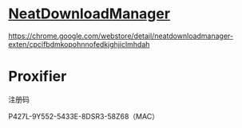 # [NeatDownloadManager](http://www.neatdownloadmanager.com/index.php/en/)

https://chrome.google.com/webstore/detail/neatdownloadmanager-exten/cpcifbdmkopohnnofedkjghjiclmhdah



# Proxifier

注册码

P427L-9Y552-5433E-8DSR3-58Z68（MAC）

